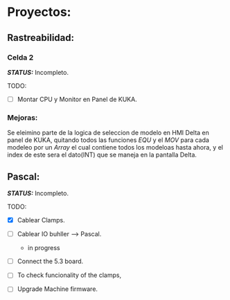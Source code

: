 # Proyectos:

## Rastreabilidad:

### Celda 2 
***STATUS:***
Incompleto.

TODO: 
- [ ] Montar CPU y Monitor en Panel de KUKA.

### Mejoras:
Se eleimino parte de la logica de seleccion de modelo en HMI Delta en panel de 
KUKA, quitando todos las funciones *EQU* y el *MOV* para cada modeleo por
un *Array* el cual contiene todos los modeloas hasta ahora, y el index de este
sera el dato(INT) que se maneja en la pantalla Delta.

## Pascal:
***STATUS:***
Incompleto.

TODO:
- [x] Cablear Clamps.
- [ ] Cablear IO buhller --> Pascal.
  - in progress
- [ ] Connect the 5.3 board.
- [ ] To check funcionality of the clamps,
- [ ] Upgrade Machine firmware.

